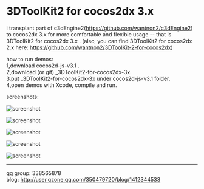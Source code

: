 3DToolKit2 for cocos2dx 3.x  
===========================  
i transplant part of c3dEngine2(https://github.com/wantnon2/c3dEngine2) to cocos2dx 3.x for more comfortable and flexible usage -- that is 3DToolKit2 for cocos2dx 3.x . (also, you can find 3DToolKit2 for cocos2dx 2.x here: https://github.com/wantnon2/3DToolKit-2-for-cocos2dx)   
  
how to run demos:   
1,download cocos2d-js-v3.1 .   
2,download (or git) _3DToolKit2-for-cocos2dx-3x.  
3,put _3DToolKit2-for-cocos2dx-3x under cocos2d-js-v3.1 folder.  
4,open demos with Xcode, compile and run.  

screenshots:  
  
![screenshot](https://raw.githubusercontent.com/wantnon2/_3DToolKit2-for-cocos2dx-3x/master/screenshots/demo1.png)   

![screenshot](https://raw.githubusercontent.com/wantnon2/_3DToolKit2-for-cocos2dx-3x/master/screenshots/demo2.png)   

![screenshot](https://raw.githubusercontent.com/wantnon2/_3DToolKit2-for-cocos2dx-3x/master/screenshots/demo3-1.png)   

![screenshot](https://raw.githubusercontent.com/wantnon2/_3DToolKit2-for-cocos2dx-3x/master/screenshots/demo3-2.png)   

![screenshot](https://raw.githubusercontent.com/wantnon2/_3DToolKit2-for-cocos2dx-3x/master/screenshots/demo4.png)   


----
qq group: 338565878    
blog: http://user.qzone.qq.com/350479720/blog/1412344533
